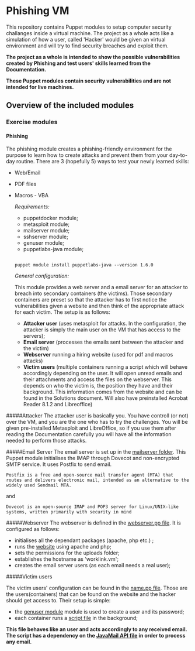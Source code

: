 # Phishing VM

This repository contains Puppet modules to setup computer security challanges inside
a virtual machine. The project as a whole acts like a simulation of how a user, called
'Hacker' would be given an virtual environment and will try to find security breaches
and exploit them. 

**The project as a whole is intended to show the possible vulnerabilities created by 
Phishing and test users' skills learned from the Documentation.**

**These Puppet modules contain security vulnerabilities and are not intended for live
machines.**  

## Overview of the included modules

### Exercise modules

#### Phishing

The phishing module creates a phishing-friendly environment for the purpose to learn how to create attacks
and prevent them from your day-to-day routine. There are 3 (hopefully 5) ways to test your newly learned skills:

-   Web/Email
-   PDF files
-   Macros - VBA

    *Requirements:*

    -   puppetdocker module;
    -   metasploit module;
    -   mailserver module;
    -   sshserver module;
    -   genuser module;    
    -   puppetlabs-java module;
    
    ```
    
    puppet module install puppetlabs-java --version 1.6.0
    
    ```

    *General configuration:*

    This module provides a web server and a email server for an attacker to breach into secondary containers (the victims). Those secondary containers are preset so that the attacker has to first notice the vulnerabilities given a website and then think of the appropriate attack for each victim. The setup is as follows:

    - **Attacker user** (uses metasploit for attacks. In the configuration, the attacker is simply the main user on the VM that has access to the servers);
    - **Email server** (processes the emails sent between the attacker and the victim)
    - **Webserver** running a hiring website (used for pdf and macros attacks)
    - **Victim users** (multiple containers running a script which will behave accordingly depending on the user. It will open unread emails and their attachments and access the files on the webserver. This depends on who the victim is, the position they have and their background. This information comes from the website and can be found in the Solutions document. Will also have preinstalled Acrobat Reader 8.1.2 and Libreoffice)

#####Attacker
The attacker user is basically you. You have controll (or not) over the VM, and you are the one who has to try the challenges. You will be given pre-installed Metasploit and LibreOffice, so if you use them after reading the Documentation carefully you   will have all the information needed to perform those attacks.

#####Email Server
The email server is set up in the [mailserver folder](mailserver). This Puppet module initialises the IMAP through Dovecot and non-encrypted SMTP service. It uses Postfix to send email.

```
Postfix is a free and open-source mail transfer agent (MTA) that routes and delivers electronic mail, intended as an alternative to the widely used Sendmail MTA.
```
and

``` 
Dovecot is an open-source IMAP and POP3 server for Linux/UNIX-like systems, written primarily with security in mind
```

#####Webserver
The webserver is defined in the [webserver.pp file](phishing/manifests/webserver.pp). It is configured as follows:
-   initialises all the dependant packages (apache, php etc.)  ;
-   runs the [website](phishing/files/website) using apache and php;
-   sets the permissions for the uploads folder;
-   establishes the hostname as 'worklink.vm';
-   creates the email server users (as each email needs a real user);

#####Victim users

The victim users' configuration can be found in the [name.pp file](phishing/manifests).
Those are the users(containers) that can be found on the website and the hacker should get access to. Their setup is simple:
-  the [genuser module](genuser) module is used to create a user and its password;
-  each container runs a [script file](phishing/templates/MailReader.java.epp) in the background;

**This file behaves like an user and acts accordingly to any received email.**
**The script has a dependency on the [JavaMail API file](phishing/files) in order to process any email.**

